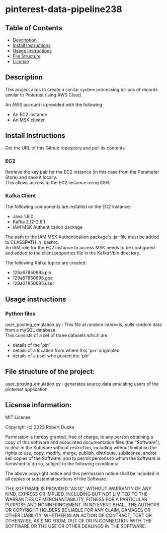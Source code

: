# pinterest-data-pipeline238

## Table of Contents
 - [Description](#Description)
 - [Install Instructions](#Install-Instructions)
 - [Usage Instructions](#Usage-Instructions)
 - [File Structure](#File-Structure)
 - [License](#License)

## Description
This project aims to create a similar system processing billions of records similar to Pinterest using AWS Cloud.

An AWS account is provided with the following:
- An EC2 instance
- An MSK cluster


## Install Instructions
Get the URL of this Github repository and pull its contents.

### EC2
Retrieve the key pair for the EC2 instance (in this case from the Parameter Store) and save it locally. \
This allows access to the EC2 instance using SSH.

### Kafka Client
The following components are installed on the EC2 instance:
- Java 1.8.0
- Kafka 2.12-2.8.1
- IAM MSK Authentication package

The path to the IAM MSK Authentication package's .jar file must be added to CLASSPATH in .bashrc. \
An IAM role for the EC2 instance to access MSK needs to be configured and added to the client.properties file in the Kafka*/bin directory.

The following Kafka topics are created:
- 129a67850695.pin
- 129a67850695.goe
- 129a67850695.user






## Usage instructions
### Python files
user_posting_emulation.py : This file at random intervals, pulls random data from a mySQL database. \
This consists of a set of three datasets which are:
- details of the 'pin'
- details of a location from where this 'pin' originated
- details of a user who posted the 'pin' 


## File structure of the project:
user_posting_emulation.py : generates source data emulating users of the pinterest application.

## License information:
MIT License

Copyright (c) 2023 Robert Ducke

Permission is hereby granted, free of charge, to any person obtaining a copy
of this software and associated documentation files (the "Software"), to deal
in the Software without restriction, including without limitation the rights
to use, copy, modify, merge, publish, distribute, sublicense, and/or sell
copies of the Software, and to permit persons to whom the Software is
furnished to do so, subject to the following conditions:

The above copyright notice and this permission notice shall be included in all
copies or substantial portions of the Software.

THE SOFTWARE IS PROVIDED "AS IS", WITHOUT WARRANTY OF ANY KIND, EXPRESS OR
IMPLIED, INCLUDING BUT NOT LIMITED TO THE WARRANTIES OF MERCHANTABILITY,
FITNESS FOR A PARTICULAR PURPOSE AND NONINFRINGEMENT. IN NO EVENT SHALL THE
AUTHORS OR COPYRIGHT HOLDERS BE LIABLE FOR ANY CLAIM, DAMAGES OR OTHER
LIABILITY, WHETHER IN AN ACTION OF CONTRACT, TORT OR OTHERWISE, ARISING FROM,
OUT OF OR IN CONNECTION WITH THE SOFTWARE OR THE USE OR OTHER DEALINGS IN THE
SOFTWARE.

